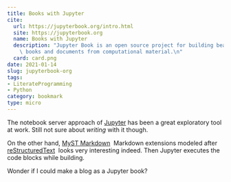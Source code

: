 ```yaml
---
title: Books with Jupyter
cite:
  url: https://jupyterbook.org/intro.html
  site: https://jupyterbook.org
  name: Books with Jupyter
  description: "Jupyter Book is an open source project for building beautiful, publication-quality\
    \ books and documents from computational material.\n"
  card: card.png
date: 2021-01-14
slug: jupyterbook-org
tags:
- LiterateProgramming
- Python
category: bookmark
type: micro
---
```

[Jupyter]: https://jupyter.org/
[MyST Markdown]: https://jupyterbook.org/content/myst.html

The notebook server approach of [Jupyter][] has been a great exploratory tool at work.
Still not sure about *writing* with it though.

[reStructuredText]: /tags/rst

On the other hand, [MyST Markdown][] ­
Markdown extensions modeled after [reStructuredText][] ­
looks very interesting indeed.
Then Jupyter executes the code blocks while building.

Wonder if I could make a blog as a Jupyter book?